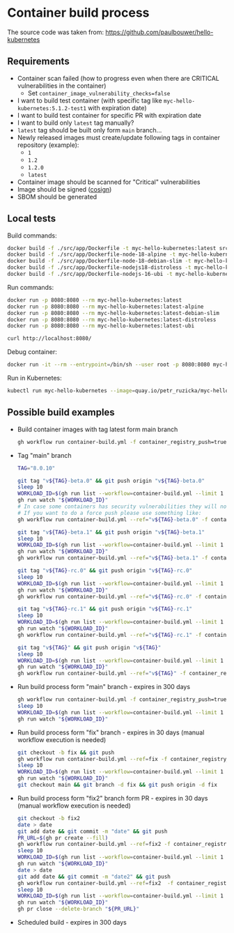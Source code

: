 # Container build process

The source code was taken from: <https://github.com/paulbouwer/hello-kubernetes>

## Requirements

- Container scan failed (how to progress even when there are CRITICAL
  vulnerabilities in the container)
  - Set `container_image_vulnerability_checks=false`
- I want to build test container (with specific tag like
  `myc-hello-kubernetes:5.1.2-test1` with expiration date)
- I want to build test container for specific PR with expiration date
- I want to build only `latest` tag manually?
- `latest` tag should be built only form `main` branch...
- Newly released images must create/update following tags in container
  repository (example):
  - `1`
  - `1.2`
  - `1.2.0`
  - `latest`
- Container image should be scanned for "Critical" vulnerabilities
- Image should be signed ([cosign](https://github.com/sigstore/cosign))
- SBOM should be generated

## Local tests

Build commands:

```bash
docker build -f ./src/app/Dockerfile -t myc-hello-kubernetes:latest src/app
docker build -f ./src/app/Dockerfile-node-18-alpine -t myc-hello-kubernetes:latest-alpine src/app
docker build -f ./src/app/Dockerfile-node-18-debian-slim -t myc-hello-kubernetes:latest-debian-slim src/app
docker build -f ./src/app/Dockerfile-nodejs18-distroless -t myc-hello-kubernetes:latest-distroless src/app
docker build -f ./src/app/Dockerfile-nodejs-16-ubi -t myc-hello-kubernetes:latest-ubi src/app
```

Run commands:

```bash
docker run -p 8080:8080 --rm myc-hello-kubernetes:latest
docker run -p 8080:8080 --rm myc-hello-kubernetes:latest-alpine
docker run -p 8080:8080 --rm myc-hello-kubernetes:latest-debian-slim
docker run -p 8080:8080 --rm myc-hello-kubernetes:latest-distroless
docker run -p 8080:8080 --rm myc-hello-kubernetes:latest-ubi

curl http://localhost:8080/
```

Debug container:

```bash
docker run -it --rm --entrypoint=/bin/sh --user root -p 8080:8080 myc-hello-kubernetes:latest
```

Run in Kubernetes:

```bash
kubectl run myc-hello-kubernetes --image=quay.io/petr_ruzicka/myc-hello-kubernetes:latest
```

## Possible build examples

- Build container images with tag latest form main branch

  ```bash
  gh workflow run container-build.yml -f container_registry_push=true -f container_image_expires_after=30 -f container_image_skip_vulnerability_checks=true
  ```

- Tag "main" branch

  ```bash
  TAG="8.0.10"

  git tag "v${TAG}-beta.0" && git push origin "v${TAG}-beta.0"
  sleep 10
  WORKLOAD_ID=$(gh run list --workflow=container-build.yml --limit 1 --json databaseId | jq -r '.[].databaseId')
  gh run watch "${WORKLOAD_ID}"
  # In case some containers has security vulnerabilities they will not be pushed to Container Registry by default
  # If you want to do a force push please use something like:
  gh workflow run container-build.yml --ref="v${TAG}-beta.0" -f container_registry_push=true -f container_image_expires_after=365 -f container_image_skip_vulnerability_checks=true

  git tag "v${TAG}-beta.1" && git push origin "v${TAG}-beta.1"
  sleep 10
  WORKLOAD_ID=$(gh run list --workflow=container-build.yml --limit 1 --json databaseId | jq -r '.[].databaseId')
  gh run watch "${WORKLOAD_ID}"
  gh workflow run container-build.yml --ref="v${TAG}-beta.1" -f container_registry_push=true -f container_image_expires_after=365 -f container_image_skip_vulnerability_checks=true

  git tag "v${TAG}-rc.0" && git push origin "v${TAG}-rc.0"
  sleep 10
  WORKLOAD_ID=$(gh run list --workflow=container-build.yml --limit 1 --json databaseId | jq -r '.[].databaseId')
  gh run watch "${WORKLOAD_ID}"
  gh workflow run container-build.yml --ref="v${TAG}-rc.0" -f container_registry_push=true -f container_image_expires_after=365 -f container_image_skip_vulnerability_checks=true

  git tag "v${TAG}-rc.1" && git push origin "v${TAG}-rc.1"
  sleep 10
  WORKLOAD_ID=$(gh run list --workflow=container-build.yml --limit 1 --json databaseId | jq -r '.[].databaseId')
  gh run watch "${WORKLOAD_ID}"
  gh workflow run container-build.yml --ref="v${TAG}-rc.1" -f container_registry_push=true -f container_image_expires_after=365 -f container_image_skip_vulnerability_checks=true

  git tag "v${TAG}" && git push origin "v${TAG}"
  sleep 10
  WORKLOAD_ID=$(gh run list --workflow=container-build.yml --limit 1 --json databaseId | jq -r '.[].databaseId')
  gh run watch "${WORKLOAD_ID}"
  gh workflow run container-build.yml --ref="v${TAG}" -f container_registry_push=true -f container_image_expires_after=365 -f container_image_skip_vulnerability_checks=true
  ```

- Run build process form "main" branch - expires in 300 days

  ```bash
  gh workflow run container-build.yml -f container_registry_push=true -f container_image_expires_after=300 -f container_image_skip_vulnerability_checks=true
  sleep 10
  WORKLOAD_ID=$(gh run list --workflow=container-build.yml --limit 1 --json databaseId | jq -r '.[].databaseId')
  gh run watch "${WORKLOAD_ID}"
  ```

- Run build process form "fix" branch - expires in 30 days (manual workflow
  execution is needed)

  ```bash
  git checkout -b fix && git push
  gh workflow run container-build.yml --ref=fix -f container_registry_push=true -f container_image_expires_after=30 -f container_image_skip_vulnerability_checks=true
  sleep 10
  WORKLOAD_ID=$(gh run list --workflow=container-build.yml --limit 1 --json databaseId | jq -r '.[].databaseId')
  gh run watch "${WORKLOAD_ID}"
  git checkout main && git branch -d fix && git push origin -d fix
  ```

- Run build process form "fix2" branch form PR - expires in 30 days
  (manual workflow execution is needed)

  ```bash
  git checkout -b fix2
  date > date
  git add date && git commit -m "date" && git push
  PR_URL=$(gh pr create --fill)
  gh workflow run container-build.yml --ref=fix2 -f container_registry_push=true -f container_image_expires_after=30 -f container_image_skip_vulnerability_checks=true
  sleep 10
  WORKLOAD_ID=$(gh run list --workflow=container-build.yml --limit 1 --json databaseId | jq -r '.[].databaseId')
  gh run watch "${WORKLOAD_ID}"
  date > date
  git add date && git commit -m "date2" && git push
  gh workflow run container-build.yml --ref=fix2  -f container_registry_push=true -f container_image_expires_after=30 -f container_image_skip_vulnerability_checks=true
  sleep 10
  WORKLOAD_ID=$(gh run list --workflow=container-build.yml --limit 1 --json databaseId | jq -r '.[].databaseId')
  gh run watch "${WORKLOAD_ID}"
  gh pr close --delete-branch "${PR_URL}"
  ```

- Scheduled build - expires in 300 days
